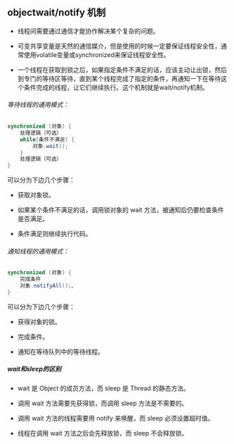 ## objectwait/notify 机制
+ 线程间需要通过通信才能协作解决某个复杂的问题。

+ 可变共享变量是天然的通信媒介，但是使用的时候一定要保证线程安全性，通常使用volatile变量或synchronized来保证线程安全性。

+ 一个线程在获取到锁之后，如果指定条件不满足的话，应该主动让出锁，然后到专门的等待区等待，直到某个线程完成了指定的条件，再通知一下在等待这个条件完成的线程，让它们继续执行。这个机制就是wait/notify机制。
###### 等待线程的通用模式：
```java
synchronized (对象) {
    处理逻辑（可选）
    while(条件不满足) {
        对象.wait();
    }
    处理逻辑（可选）
}
```


可以分为下边几个步骤：

+ 获取对象锁。

+ 如果某个条件不满足的话，调用锁对象的 wait 方法，被通知后仍要检查条件是否满足。

+ 条件满足则继续执行代码。

###### 通知线程的通用模式：
```java
synchronized (对象) {
    完成条件
    对象.notifyAll();、
}
```
可以分为下边几个步骤：

+ 获得对象的锁。

+ 完成条件。

+ 通知在等待队列中的等待线程。

##### wait和sleep的区别

+ wait 是 Object 的成员方法，而 sleep 是 Thread 的静态方法。

+ 调用 wait 方法需要先获得锁，而调用 sleep 方法是不需要的。

+ 调用 wait 方法的线程需要用 notify 来唤醒，而 sleep 必须设置超时值。

+ 线程在调用 wait 方法之后会先释放锁，而 sleep 不会释放锁。
